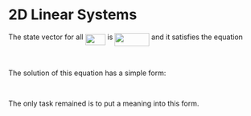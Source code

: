 # 2D Linear Systems
The state vector for all <img src="/tex/aa49eedb61aa61c8f1b010829d7214da.svg?invert_in_darkmode&sanitize=true" align=middle width=40.20524309999999pt height=22.55708729999998pt/> is <img src="/tex/c8475fdd01003dee41bd077f21c789b7.svg?invert_in_darkmode&sanitize=true" align=middle width=68.93821109999999pt height=26.76175259999998pt/> and it satisfies the equation
<p align="center"><img src="/tex/468bbf9a4f56b8a8c651f116224d7fed.svg?invert_in_darkmode&sanitize=true" align=middle width=397.65979109999995pt height=16.438356pt/></p>

The solution of this equation has a simple form:
<p align="center"><img src="/tex/8c05b9fbf8ceb30cc3a615950cd965c4.svg?invert_in_darkmode&sanitize=true" align=middle width=410.44614599999994pt height=16.438356pt/></p>
The only task remained is to put a meaning into this form.

